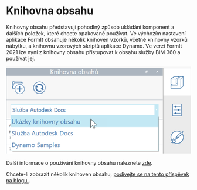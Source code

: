 # Knihovna obsahu

Knihovny obsahu představují pohodlný způsob ukládání komponent a dalších položek, které chcete opakovaně používat. Ve výchozím nastavení aplikace FormIt obsahuje několik knihoven vzorků, včetně knihovny vzorků nábytku, a knihovnu vzorových skriptů aplikace Dynamo. Ve verzi FormIt 2021 lze nyní z knihovny obsahu přistupovat k obsahu služby BIM 360 a používat jej.

![](<../.gitbook/assets/screen-shot-2020-03-30-at-1.39.13-pm (1).png>)

Další informace o používání knihovny obsahu naleznete [zde](../formit-primer/part-i/import-export-and-content-library.md).

Chcete-li zobrazit několik knihoven obsahu, [podívejte se na tento příspěvek na blogu ](https://formit.autodesk.com/blog/post/content-library).
